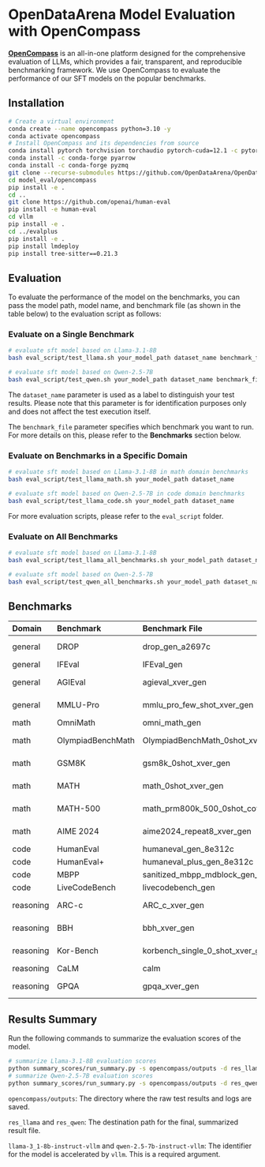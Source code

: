 # OpenDataArena Model Evaluation with OpenCompass

**[OpenCompass](https://github.com/OpenCompass/OpenCompass)** is an all-in-one platform designed for the comprehensive evaluation of LLMs, which provides a fair, transparent, and reproducible benchmarking framework.
We use OpenCompass to evaluate the performance of our SFT models on the popular benchmarks.

## Installation

```bash
# Create a virtual environment
conda create --name opencompass python=3.10 -y
conda activate opencompass
# Install OpenCompass and its dependencies from source
conda install pytorch torchvision torchaudio pytorch-cuda=12.1 -c pytorch -c nvidia
conda install -c conda-forge pyarrow
conda install -c conda-forge pyzmq
git clone --recurse-submodules https://github.com/OpenDataArena/OpenDataArena-Tool.git
cd model_eval/opencompass
pip install -e .
cd ..
git clone https://github.com/openai/human-eval
pip install -e human-eval
cd vllm
pip install -e .
cd ../evalplus
pip install -e . 
pip install lmdeploy
pip install tree-sitter==0.21.3
```

## Evaluation
To evaluate the performance of the model on the benchmarks, you can pass the model path, model name, and benchmark file (as shown in the table below) to the evaluation script as follows:

### Evaluate on a Single Benchmark
```bash
# evaluate sft model based on Llama-3.1-8B
bash eval_script/test_llama.sh your_model_path dataset_name benchmark_file

# evaluate sft model based on Qwen-2.5-7B
bash eval_script/test_qwen.sh your_model_path dataset_name benchmark_file
```
The `dataset_name` parameter is used as a label to distinguish your test results. Please note that this parameter is for identification purposes only and does not affect the test execution itself.

The `benchmark_file` parameter specifies which benchmark you want to run. For more details on this, please refer to the **Benchmarks** section below.

### Evaluate on Benchmarks in a Specific Domain
```bash
# evaluate sft model based on Llama-3.1-8B in math domain benchmarks
bash eval_script/test_llama_math.sh your_model_path dataset_name

# evaluate sft model based on Qwen-2.5-7B in code domain benchmarks 
bash eval_script/test_llama_code.sh your_model_path dataset_name
```
For more evaluation scripts, please refer to the `eval_script` folder.

### Evaluate on All Benchmarks

```bash
# evaluate sft model based on Llama-3.1-8B
bash eval_script/test_llama_all_benchmarks.sh your_model_path dataset_name

# evaluate sft model based on Qwen-2.5-7B
bash eval_script/test_qwen_all_benchmarks.sh your_model_path dataset_name
```

## Benchmarks

| Domain  | Benchmark  | Benchmark File | Evaluator |
| :--- | :--- | :--- | :--- |
| general | DROP | drop_gen_a2697c | IAAR-Shanghai/xVerify-9B-C |
| general | IFEval | IFEval_gen | IFEvaluator |
| general | AGIEval | agieval_xver_gen | IAAR-Shanghai/xVerify-9B-C |
| general | MMLU-Pro | mmlu_pro_few_shot_xver_gen | IAAR-Shanghai/xVerify-9B-C |
| math | OmniMath | omni_math_gen | KbsdJames/Omni-Judge |
| math | OlympiadBenchMath | OlympiadBenchMath_0shot_xver_gen | IAAR-Shanghai/xVerify-9B-C |
| math | GSM8K | gsm8k_0shot_xver_gen | IAAR-Shanghai/xVerify-9B-C |
| math | MATH | math_0shot_xver_gen | IAAR-Shanghai/xVerify-9B-C |
| math | MATH-500 | math_prm800k_500_0shot_cot_xver_gen | IAAR-Shanghai/xVerify-9B-C |
| math | AIME 2024 | aime2024_repeat8_xver_gen | IAAR-Shanghai/xVerify-9B-C |
| code | HumanEval | humaneval_gen_8e312c | HumanEvalEvaluator |
| code | HumanEval+ | humaneval_plus_gen_8e312c | HumanEvalPlusEvaluator |
| code | MBPP | sanitized_mbpp_mdblock_gen_a447ff | MBPPEvaluator |
| code | LiveCodeBench | livecodebench_gen | LCBCodeGenerationEvaluator |
| reasoning | ARC-c | ARC_c_xver_gen | IAAR-Shanghai/xVerify-9B-C |
| reasoning | BBH | bbh_xver_gen | IAAR-Shanghai/xVerify-9B-C |
| reasoning | Kor-Bench | korbench_single_0_shot_xver_gen | IAAR-Shanghai/xVerify-9B-C |
| reasoning | CaLM | calm | CaLMEvaluator |
| reasoning | GPQA | gpqa_xver_gen | IAAR-Shanghai/xVerify-9B-C |


## Results Summary
Run the following commands to summarize the evaluation scores of the model.
```bash
# summarize Llama-3.1-8B evaluation scores
python summary_scores/run_summary.py -s opencompass/outputs -d res_llama -m llama-3_1-8b-instruct-vllm
# summarize Qwen-2.5-7B evaluation scores
python summary_scores/run_summary.py -s opencompass/outputs -d res_qwen -m qwen2.5-7b-instruct-vllm
```
`opencompass/outputs`: The directory where the raw test results and logs are saved.

`res_llama` and `res_qwen`: The destination path for the final, summarized result file.

`llama-3_1-8b-instruct-vllm` and `qwen-2.5-7b-instruct-vllm`: The identifier for the model is accelerated by `vllm`. This is a required argument.
